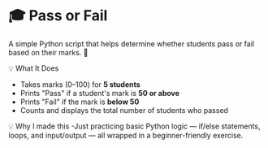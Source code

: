 # 🎓 Pass or Fail

A simple Python script that helps determine whether students pass or fail based on their marks. 🚦

💡 What It Does

- Takes marks (0–100) for **5 students**
- Prints "Pass" if a student's mark is **50 or above**
- Prints "Fail" if the mark is **below 50**
- Counts and displays the total number of students who passed

💡 Why I made this
-Just practicing basic Python logic — if/else statements, loops, and input/output — all wrapped in a beginner-friendly exercise.
